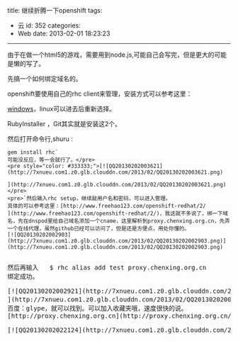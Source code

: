 title: 继续折腾一下openshift
tags:
  - 云
id: 352
categories:
  - Web
date: 2013-02-01 18:23:23
---

由于在做一个html5的游戏，需要用到node.js,可能自己会写完，但是更大的可能是懒的写了。

先搞一个如何绑定域名的。

openshift要使用自己的rhc client来管理，安装方式可以参考这里：

[windows](https://access.redhat.com/knowledge/docs/en-US/OpenShift/2.0/html/Getting_Started_Guide/sect-Getting_Started_Guide-OpenShift_Client_Tools-Installing_Client_Tools.html#sect-Getting_Started_Guide-Installing_on_Windows)，linux可以进去后重新选择。

RubyInstaller ，Git其实就是安装这2个。

然后打开命令行,shuru :

    gem install rhc`
    可能没反应，等一会就行了。</pre>
    <pre style="color: #333333;">[![QQ20130202003621](http://7xnueu.com1.z0.glb.clouddn.com/2013/02/QQ20130202003621.png)

    ](http://7xnueu.com1.z0.glb.clouddn.com/2013/02/QQ20130202003621.png)</pre>
    <pre>`然后输入rhc setup，继续敲用户名和密码，可以进入管理。
    具体的可以参考这里：[http://www.freehao123.com/openshift-redhat/2/
    ](http://www.freehao123.com/openshift-redhat/2/)，我这就不多说了，绑一下域名，先在dnspod里给自己域名添加一个cname，这里解析到proxy.chenxing.org.cn，先弄一个在线代理，虽然github已经可以访问了，但是还是方便点，用处你懂的。
    [![QQ20130202002903](http://7xnueu.com1.z0.glb.clouddn.com/2013/02/QQ20130202002903.png)](http://7xnueu.com1.z0.glb.clouddn.com/2013/02/QQ20130202002903.png)

<pre style="color: #333333;"></pre>
<pre>然后再输入   $ rhc alias add test proxy.chenxing.org.cn
绑定成功。

[![QQ20130202002921](http://7xnueu.com1.z0.glb.clouddn.com/2013/02/QQ20130202002921.png)
](http://7xnueu.com1.z0.glb.clouddn.com/2013/02/QQ20130202002921.png)然后找到一个在线代理给挂上。咋咋，顺手改了几个字
百度：glype，就可以找到。可以加入收藏夹哦，速度很快的说。
[http://proxy.chenxing.org.cn](http://proxy.chenxing.org.cn/)

[![QQ20130202022124](http://7xnueu.com1.z0.glb.clouddn.com/2013/02/QQ20130202022124.png)](http://7xnueu.com1.z0.glb.clouddn.com/2013/02/QQ20130202022124.png) [![QQ20130202022155](http://7xnueu.com1.z0.glb.clouddn.com/2013/02/QQ20130202022155.png)](http://7xnueu.com1.z0.glb.clouddn.com/2013/02/QQ20130202022155.png)</pre>